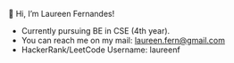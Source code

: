 👋 Hi, I’m Laureen Fernandes!
- Currently pursuing BE in CSE (4th year).
- You can reach me on my mail: laureen.fern@gmail.com
- HackerRank/LeetCode Username: laureenf

<!---
laureenf/laureenf is a ✨ special ✨ repository because its `README.md` (this file) appears on your GitHub profile.
You can click the Preview link to take a look at your changes.
--->
